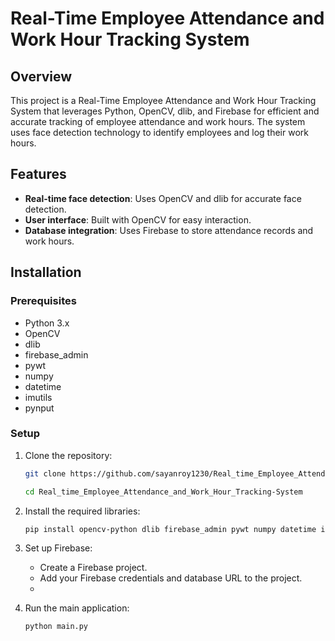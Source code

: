 # Real-Time Employee Attendance and Work Hour Tracking System

## Overview
This project is a Real-Time Employee Attendance and Work Hour Tracking System that leverages Python, OpenCV, dlib, and Firebase for efficient and accurate tracking of employee attendance and work hours. The system uses face detection technology to identify employees and log their work hours.

## Features
- **Real-time face detection**: Uses OpenCV and dlib for accurate face detection.
- **User interface**: Built with OpenCV for easy interaction.
- **Database integration**: Uses Firebase to store attendance records and work hours.

## Installation

### Prerequisites
- Python 3.x
- OpenCV
- dlib
- firebase_admin
- pywt
- numpy
- datetime
- imutils
- pynput 

### Setup
1. Clone the repository:
    ```bash
    git clone https://github.com/sayanroy1230/Real_time_Employee_Attendance_and_Work_Hour_Tracking-System.git
    ```
    ```bash
    cd Real_time_Employee_Attendance_and_Work_Hour_Tracking-System
    ```

2. Install the required libraries:
    ```bash
    pip install opencv-python dlib firebase_admin pywt numpy datetime imutils pynput 
    ```

3. Set up Firebase:
    - Create a Firebase project.
    - Add your Firebase credentials and database URL to the project.
    - 
4. Run the main application:
    ```bash
    python main.py
    ```


